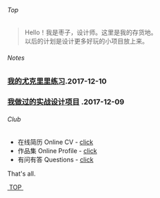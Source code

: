 ###### Top
> Hello！我是枣子，设计师。这里是我的存货地。  
> 以后的计划是设计更多好玩的小项目放上来。



###### Notes

### [我的尤克里里练习](music).2017-12-10
### [我做过的实战设计项目][3] .2017-12-09




###### Club
- 在线简历 Online CV - [click][4]
- 作品集 Online Profile - [click][5]
- 有问有答 Questions - [click][6]






That's all.



[ TOP ][7]




[1]:	#club
[2]:	#work
[3]:	about
[4]:	https://dosthcool.github.io/cho-moon.html
[5]:	https://dosthcool.github.io
[6]:	https://dosthcool.github.io/questions.html
[7]:	#top

